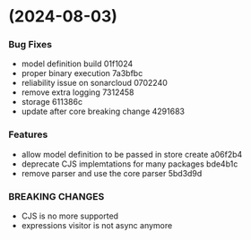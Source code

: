 #  (2024-08-03)


### Bug Fixes

* model definition build 01f1024
* proper binary execution 7a3bfbc
* reliability issue on sonarcloud 0702240
* remove extra logging 7312458
* storage 611386c
* update after core breaking change 4291683


### Features

* allow model definition to be passed in store create a06f2b4
* deprecate CJS implemtations for many packages bde4b1c
* remove parser and use the core parser 5bd3d9d


### BREAKING CHANGES

* CJS is no more supported
* expressions visitor is not async anymore



